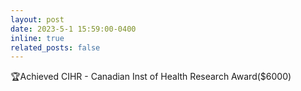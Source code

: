 ```yaml
---
layout: post
date: 2023-5-1 15:59:00-0400
inline: true
related_posts: false
---
```


🏆Achieved CIHR - Canadian Inst of Health Research Award($6000)

